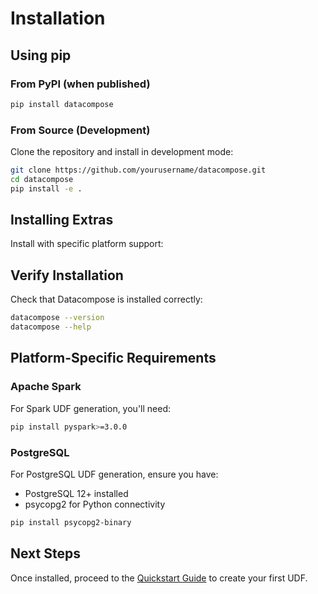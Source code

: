 # Installation

## Using pip

### From PyPI (when published)

```bash
pip install datacompose
```

### From Source (Development)

Clone the repository and install in development mode:

```bash
git clone https://github.com/yourusername/datacompose.git
cd datacompose
pip install -e .
```

## Installing Extras

Install with specific platform support:

## Verify Installation

Check that Datacompose is installed correctly:

```bash
datacompose --version
datacompose --help
```

## Platform-Specific Requirements

### Apache Spark

For Spark UDF generation, you'll need:

```bash
pip install pyspark>=3.0.0
```

### PostgreSQL

For PostgreSQL UDF generation, ensure you have:

- PostgreSQL 12+ installed
- psycopg2 for Python connectivity

```bash
pip install psycopg2-binary
```

## Next Steps

Once installed, proceed to the [Quickstart Guide](quickstart.md) to create your first UDF.
